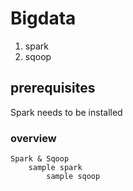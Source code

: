 # Bigdata
1. spark
2. sqoop
## prerequisites
Spark needs to be installed 
### overview
```command-line
Spark & Sqoop
    sample spark
        sample sqoop
```